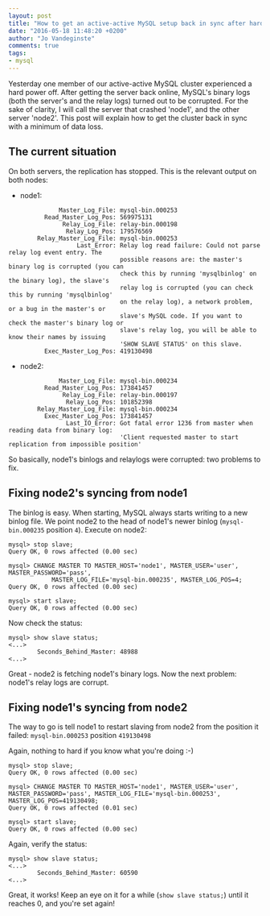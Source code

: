 ```yaml
---
layout: post
title: "How to get an active-active MySQL setup back in sync after hard crash"
date: "2016-05-18 11:48:20 +0200"
author: "Jo Vandeginste"
comments: true
tags:
- mysql
---
```


Yesterday one member of our active-active MySQL cluster experienced a hard power off. After getting the server back online, MySQL's binary logs (both the server's and the relay logs) turned out to be corrupted. For the sake of clarity, I will call the server that crashed 'node1', and the other server 'node2'. This post will explain how to get the cluster back in sync with a minimum of data loss.

## The current situation

On both servers, the replication has stopped. This is the relevant output on both nodes:

* node1:

```
              Master_Log_File: mysql-bin.000253
          Read_Master_Log_Pos: 569975131
               Relay_Log_File: relay-bin.000198
                Relay_Log_Pos: 179576569
        Relay_Master_Log_File: mysql-bin.000253
                   Last_Error: Relay log read failure: Could not parse relay log event entry. The
                               possible reasons are: the master's binary log is corrupted (you can
                               check this by running 'mysqlbinlog' on the binary log), the slave's
                               relay log is corrupted (you can check this by running 'mysqlbinlog'
                               on the relay log), a network problem, or a bug in the master's or
                               slave's MySQL code. If you want to check the master's binary log or
                               slave's relay log, you will be able to know their names by issuing
                               'SHOW SLAVE STATUS' on this slave.
          Exec_Master_Log_Pos: 419130498
```

* node2:

```
              Master_Log_File: mysql-bin.000234
          Read_Master_Log_Pos: 173841457
               Relay_Log_File: relay-bin.000197
                Relay_Log_Pos: 101852398
        Relay_Master_Log_File: mysql-bin.000234
          Exec_Master_Log_Pos: 173841457
                Last_IO_Error: Got fatal error 1236 from master when reading data from binary log:
                               'Client requested master to start replication from impossible position'
```

So basically, node1's binlogs and relaylogs were corrupted: two problems to fix.

## Fixing node2's syncing from node1

The binlog is easy. When starting, MySQL always starts writing to a new binlog file. We point node2 to the head of node1's newer binlog (`mysql-bin.000235` position `4`). Execute on node2:

```
mysql> stop slave;
Query OK, 0 rows affected (0.00 sec)

mysql> CHANGE MASTER TO MASTER_HOST='node1', MASTER_USER='user', MASTER_PASSWORD='pass',
            MASTER_LOG_FILE='mysql-bin.000235', MASTER_LOG_POS=4;
Query OK, 0 rows affected (0.00 sec)

mysql> start slave;
Query OK, 0 rows affected (0.00 sec)
```

Now check the status:

```
mysql> show slave status;
<...>
        Seconds_Behind_Master: 48988
<...>
```

Great - node2 is fetching node1's binary logs. Now the next problem: node1's relay logs are corrupt.

## Fixing node1's syncing from node2

The way to go is tell node1 to restart slaving from node2 from the position it failed: `mysql-bin.000253` position `419130498`

Again, nothing to hard if you know what you're doing :-)

```
mysql> stop slave;
Query OK, 0 rows affected (0.00 sec)

mysql> CHANGE MASTER TO MASTER_HOST='node1', MASTER_USER='user', MASTER_PASSWORD='pass', MASTER_LOG_FILE='mysql-bin.000253', MASTER_LOG_POS=419130498;
Query OK, 0 rows affected (0.01 sec)

mysql> start slave;
Query OK, 0 rows affected (0.00 sec)
```

Again, verify the status:

```
mysql> show slave status;
<...>
        Seconds_Behind_Master: 60590
<...>
```

Great, it works! Keep an eye on it for a while (`show slave status;`) until it reaches 0, and you're set again!
